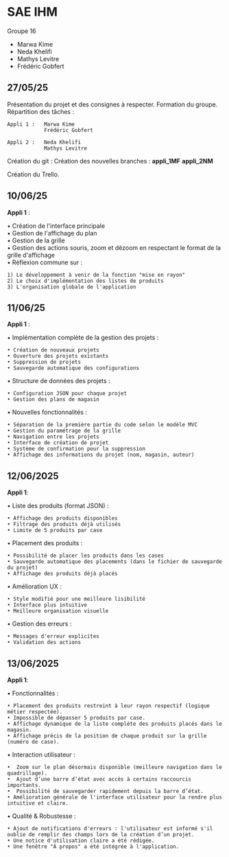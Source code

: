 # SAE IHM

Groupe 16  

* Marwa Kime  
* Neda Khelifi  
* Mathys Levitre  
* Frédéric Gobfert  


## 27/05/25  
Présentation du projet et des consignes à respecter.
Formation du groupe.
Répartition des tâches :

    Appli 1 :   Marwa Kime
                Frédéric Gobfert
                
    Appli 2 :   Neda Khelifi
                Mathys Levitre

Création du git :
    Création des nouvelles branches : 
        **appli_1MF**
        **appli_2NM**

Création du Trello.

                
## 10/06/25  

**Appli 1** :

• Création de l'interface principale  
• Gestion de l'affichage du plan  
• Gestion de la grille  
• Gestion des actions souris, zoom et dézoom en respectant le format de la grille d'affichage  
• Réflexion commune sur :

    1) Le développement à venir de la fonction "mise en rayon"
    2) Le choix d'implémentation des listes de produits
    3) L'organisation globale de l'application

## 11/06/25
**Appli 1** :

• Implémentation complète de la gestion des projets :

    • Création de nouveaux projets
    • Ouverture des projets existants
    • Suppression de projets
    • Sauvegarde automatique des configurations

• Structure de données des projets :

    • Configuration JSON pour chaque projet
    • Gestion des plans de magasin

• Nouvelles fonctionnalités :
    
    • Séparation de la première partie du code selon le modèle MVC
    • Gestion du paramétrage de la grille
    • Navigation entre les projets
    • Interface de création de projet
    • Système de confirmation pour la suppression
    • Affichage des informations du projet (nom, magasin, auteur)


## 12/06/2025
**Appli 1**:

• Liste des produits (format JSON) :

    • Affichage des produits disponibles
    • Filtrage des produits déjà utilisés
    • Limite de 5 produits par case
    
• Placement des produits :

    • Possibilité de placer les produits dans les cases
    • Sauvegarde automatique des placements (dans le fichier de sauvegarde du projet)
    • Affichage des produits déjà placés
    
• Amélioration UX :

    • Style modifié pour une meilleure lisibilité
    • Interface plus intuitive
    • Meilleure organisation visuelle

• Gestion des erreurs :

    • Messages d'erreur explicites
    • Validation des actions

## 13/06/2025
**Appli 1**:

• Fonctionnalités :

    • Placement des produits restreint à leur rayon respectif (logique métier respectée).
    • Impossible de dépasser 5 produits par case.
    • Affichage dynamique de la liste complète des produits placés dans le magasin.
    • Affichage précis de la position de chaque produit sur la grille (numéro de case).

• Interaction utilisateur :

    •  Zoom sur le plan désormais disponible (meilleure navigation dans le quadrillage).
    •  Ajout d’une barre d’état avec accès à certains raccourcis importants.
    •  Possibilité de sauvegarder rapidement depuis la barre d’état.
    • Amélioration générale de l'interface utilisateur pour la rendre plus intuitive et claire.

• Qualité & Robustesse :

    • Ajout de notifications d'erreurs : l'utilisateur est informé s'il oublie de remplir des champs lors de la création d’un projet.
    • Une notice d'utilisation claire a été rédigée.
    • Une fenêtre "À propos" a été intégrée à l'application.







